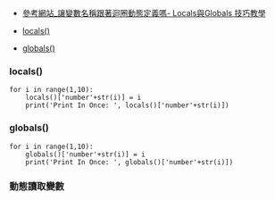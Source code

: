- [參考網站_讓變數名稱跟著迴圈動態定義嗎- Locals與Globals 技巧教學](https://tinyurl.com/3t5m3yju)

- [locals()](locals())
- [globals()](globals())

### locals()
```
for i in range(1,10):
    locals()['number'+str(i)] = i
    print('Print In Once: ', locals()['number'+str(i)])
```

### globals()
```
for i in range(1,10):
    globals()['number'+str(i)] = i
    print('Print In Once: ', globals()['number'+str(i)])
```

### 動態讀取變數
